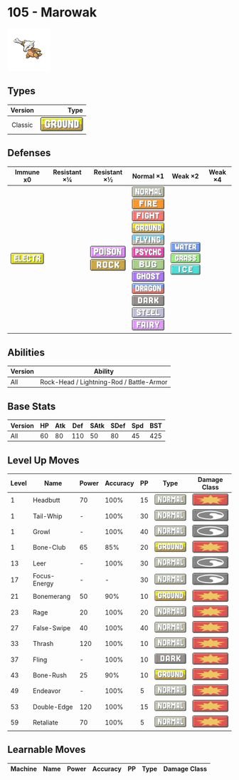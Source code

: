 # 105 - Marowak

![marowak](../img/pokemon/105.png)

## Types

| Version | Type                               |
| :-----: | ---------------------------------: |
| Classic | ![ground](../img/types/ground.png) |

## Defenses

| Immune x0                              | Resistant ×¼ | Resistant ×½                                                          | Normal ×1                                                                                                                                                                                                                                                                                                                                                                                                                                                         | Weak ×2                                                                                                | Weak ×4 |
| -------------------------------------- | ------------ | --------------------------------------------------------------------- | ----------------------------------------------------------------------------------------------------------------------------------------------------------------------------------------------------------------------------------------------------------------------------------------------------------------------------------------------------------------------------------------------------------------------------------------------------------------- | ------------------------------------------------------------------------------------------------------ | ------- |
| ![electric](../img/types/electric.png) |              | ![poison](../img/types/poison.png)<br/>![rock](../img/types/rock.png) | ![normal](../img/types/normal.png)<br/>![fire](../img/types/fire.png)<br/>![fighting](../img/types/fighting.png)<br/>![ground](../img/types/ground.png)<br/>![flying](../img/types/flying.png)<br/>![psychic](../img/types/psychic.png)<br/>![bug](../img/types/bug.png)<br/>![ghost](../img/types/ghost.png)<br/>![dragon](../img/types/dragon.png)<br/>![dark](../img/types/dark.png)<br/>![steel](../img/types/steel.png)<br/>![fairy](../img/types/fairy.png) | ![water](../img/types/water.png)<br/>![grass](../img/types/grass.png)<br/>![ice](../img/types/ice.png) |         |

## Abilities

| Version | Ability                                  |
| ------- | ---------------------------------------- |
| All     | Rock-Head / Lightning-Rod / Battle-Armor |

## Base Stats

| Version | HP | Atk | Def | SAtk | SDef | Spd | BST |
| ------- | -- | --- | --- | ---- | ---- | --- | --- |
| All     | 60 | 80  | 110 | 50   | 80   | 45  | 425 |

## Level Up Moves

| Level | Name         | Power | Accuracy | PP | Type                               | Damage Class                           |
| ----- | ------------ | ----- | -------- | -- | ---------------------------------- | -------------------------------------- |
| 1     | Headbutt     | 70    | 100%     | 15 | ![normal](../img/types/normal.png) | ![physical](../img/types/physical.png) |
| 1     | Tail-Whip    | -     | 100%     | 30 | ![normal](../img/types/normal.png) | ![status](../img/types/status.png)     |
| 1     | Growl        | -     | 100%     | 40 | ![normal](../img/types/normal.png) | ![status](../img/types/status.png)     |
| 1     | Bone-Club    | 65    | 85%      | 20 | ![ground](../img/types/ground.png) | ![physical](../img/types/physical.png) |
| 13    | Leer         | -     | 100%     | 30 | ![normal](../img/types/normal.png) | ![status](../img/types/status.png)     |
| 17    | Focus-Energy | -     | -        | 30 | ![normal](../img/types/normal.png) | ![status](../img/types/status.png)     |
| 21    | Bonemerang   | 50    | 90%      | 10 | ![ground](../img/types/ground.png) | ![physical](../img/types/physical.png) |
| 23    | Rage         | 20    | 100%     | 20 | ![normal](../img/types/normal.png) | ![physical](../img/types/physical.png) |
| 27    | False-Swipe  | 40    | 100%     | 40 | ![normal](../img/types/normal.png) | ![physical](../img/types/physical.png) |
| 33    | Thrash       | 120   | 100%     | 10 | ![normal](../img/types/normal.png) | ![physical](../img/types/physical.png) |
| 37    | Fling        | -     | 100%     | 10 | ![dark](../img/types/dark.png)     | ![physical](../img/types/physical.png) |
| 43    | Bone-Rush    | 25    | 90%      | 10 | ![ground](../img/types/ground.png) | ![physical](../img/types/physical.png) |
| 49    | Endeavor     | -     | 100%     | 5  | ![normal](../img/types/normal.png) | ![physical](../img/types/physical.png) |
| 53    | Double-Edge  | 120   | 100%     | 15 | ![normal](../img/types/normal.png) | ![physical](../img/types/physical.png) |
| 59    | Retaliate    | 70    | 100%     | 5  | ![normal](../img/types/normal.png) | ![physical](../img/types/physical.png) |

## Learnable Moves

| Machine | Name | Power | Accuracy | PP | Type | Damage Class |
| ------- | ---- | ----- | -------- | -- | ---- | ------------ |